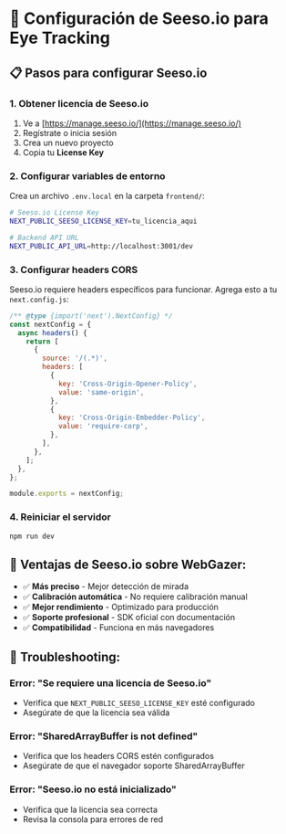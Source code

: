 # 🎯 Configuración de Seeso.io para Eye Tracking

## 📋 Pasos para configurar Seeso.io

### 1. **Obtener licencia de Seeso.io**
1. Ve a [https://manage.seeso.io/](https://manage.seeso.io/)
2. Regístrate o inicia sesión
3. Crea un nuevo proyecto
4. Copia tu **License Key**

### 2. **Configurar variables de entorno**
Crea un archivo `.env.local` en la carpeta `frontend/`:

```bash
# Seeso.io License Key
NEXT_PUBLIC_SEESO_LICENSE_KEY=tu_licencia_aqui

# Backend API URL
NEXT_PUBLIC_API_URL=http://localhost:3001/dev
```

### 3. **Configurar headers CORS**
Seeso.io requiere headers específicos para funcionar. Agrega esto a tu `next.config.js`:

```javascript
/** @type {import('next').NextConfig} */
const nextConfig = {
  async headers() {
    return [
      {
        source: '/(.*)',
        headers: [
          {
            key: 'Cross-Origin-Opener-Policy',
            value: 'same-origin',
          },
          {
            key: 'Cross-Origin-Embedder-Policy',
            value: 'require-corp',
          },
        ],
      },
    ];
  },
};

module.exports = nextConfig;
```

### 4. **Reiniciar el servidor**
```bash
npm run dev
```

## 🎯 **Ventajas de Seeso.io sobre WebGazer:**

- ✅ **Más preciso** - Mejor detección de mirada
- ✅ **Calibración automática** - No requiere calibración manual
- ✅ **Mejor rendimiento** - Optimizado para producción
- ✅ **Soporte profesional** - SDK oficial con documentación
- ✅ **Compatibilidad** - Funciona en más navegadores

## 🚨 **Troubleshooting:**

### Error: "Se requiere una licencia de Seeso.io"
- Verifica que `NEXT_PUBLIC_SEESO_LICENSE_KEY` esté configurado
- Asegúrate de que la licencia sea válida

### Error: "SharedArrayBuffer is not defined"
- Verifica que los headers CORS estén configurados
- Asegúrate de que el navegador soporte SharedArrayBuffer

### Error: "Seeso.io no está inicializado"
- Verifica que la licencia sea correcta
- Revisa la consola para errores de red
